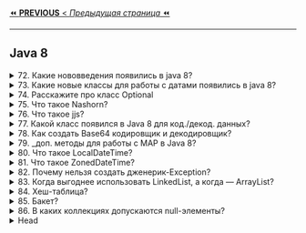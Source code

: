 [⏪ **PREVIOUS** < _Предыдущая страница_ ⏪](/ITM/ITM01_Core2/4_Core2_Stream_API.md)

---
## Java 8



<details>
        <summary>72. Какие нововведения появились в java 8?</summary>

## Какие нововведения появились в `java 8`?

**🚀 Фундаментальные изменения:**   
* 1️⃣ **Лямбда-выражения** → упрощают работу с анонимными функциями
* 2️⃣ **Ссылки на методы** (`::`) → удобная передача существующих методов
* 3️⃣ **Функциональные интерфейсы** → `Predicate`, `Consumer`, `Supplier`, `Function`
* 4️⃣ `default`-**методы в интерфейсах** → возможность добавлять реализацию

**🛠 Работа с данными и коллекциями:**
* 5️⃣ **Stream API** → удобная обработка коллекций в функциональном стиле
* 6️⃣ **Новый API для работы с датами** → `java.time` вместо `java.util.Date`

**🔧 Дополнительные улучшения:**
* 7️⃣ **Движок Nashorn** → выполнение JavaScript в Java
* 8️⃣ **База64-кодировщик/декодировщик** → Base64
* 9️⃣ **Новые методы** в `Map` → `putIfAbsent()`, `computeIfAbsent()`, `getOrDefault()`
* 🔟 **Metaspace вместо PermGen** → улучшенное управление памятью

Java 8 — **ключевой релиз**, заложивший основу для современного Java-разработки. 🚀

```text
***** из методички *****
1. Полноценная поддержка лямбда-вражений
2. Ссылки на методы ::
3. Функциональные интерфейсы 
4. default методы в интефейсах 
5. Потоки для работы с коллекциями
6. Новое api для работы с датами 
7. Nashorn движок JavaScript, разрабатываемый полностью на Java компанией Oracle.
8. Кодировщик/декодировщик.
9. Новые методы для Map - PutIfAbsent(), СomputeIfAbsent()\СomputeIfPresent(), Remove(), GetOrDefault(), Merge()
10. Metaspace пришла на замену PermGen
```
---
</details>



<details>
        <summary>73. Какие новые классы для работы с датами появились в java 8?</summary>

## Какие новые классы для работы с датами появились в `java 8`?

🕒 Новые классы для работы с датами (Java 8)

**📅 Дата и время без часового пояса:**
* `LocalDate` → только **дата** (год, месяц, день)
* `LocalTime` → только **время** (часы, минуты, секунды)
* `LocalDateTime` → **дата** + **время**

**🌍 Дата и время с часовым поясом:**
* `ZonedDateTime` → учитывает **часовой пояс**

**⏳ Интервалы времени:**
* `Period` → разница между **датами** (_год, месяц, день_)
* `Duration` → разница между **моментами времени** (_часы, минуты, секунды_)

🔹 Новый API (java.time) заменил устаревший java.util.Date и Calendar, сделав работу с датами удобной и безопасной. 🚀

```text
***** из методички *****
LocalDate , LocalTime, LocalDateTime, ZonedDateTime, Period, Duration
```
---
</details>



<details>
        <summary>74. Расскажите про класс Optional</summary>

## Расскажите про класс `Optional`

`Optional<T>` — **контейнер** для значений, который помогает избежать NullPointerException.   
Хранит **либо значение**, **либо пустое состояние** (_`null`-значение безопасно обрабатывается_).

**🛠 Основные методы:**   
* `of(T value)` → создаёт `Optional` с непустым значением
* `ofNullable(T value)` → создаёт `Optional`, допускающий `null`
* `empty()` → создаёт пустой `Optional`
* `isPresent()` → проверяет, есть ли значение
* `ifPresent(Consumer<T>)` → выполняет действие, если значение есть
* `orElse(T other)` → возвращает значение или замену, если `Optional` пуст
* `orElseGet(Supplier<T>)` → возвращает значение или выполняет логику замены
* `orElseThrow()` → выбрасывает исключение, если `Optional` пуст
* `map(Function<T, R>)` → преобразует значение, если оно есть
* `flatMap(Function<T, Optional<R>>)` → аналог map, но возвращает `Optional`

🔹 Использование `Optional` делает код более **безопасным и читаемым**. 🚀

```text
***** из методички *****
Optional - новый класс в пакете java.util, является контейнером (оберткой) для значений которая также может безопасно содержать null. Благодаря опциональным типам можно забыть про проверки на null и NullPointerException.
```
---
</details>



<details>
        <summary>75. Что такое Nashorn?</summary>

## Что такое `Nashorn`?

🔹 Nashorn (Java 8)
**Nashorn** — это **высокопроизводительный `JavaScript`-движок** в Java 8, заменивший `Rhino`.   
Обеспечивает **ускоренную** работу JS-кода, компилируя его **напрямую в байт-код JVM**.

🛠 Основные особенности:
* ✔ **Быстрее Rhino** (_в 2-10 раз за счёт динамического вызова, добавленного в Java 7_)
* ✔ Позволяет **интегрировать JavaScript** в **Java**
* ✔ Поддерживает выполнение `JS`-кода через `jjs` (_`JS`-интерпретатор_)
* ✔ Позволяет использовать `JS` в `Java`-приложениях **без внешних зависимостей**

🔹 **Важно**: **Удалён в Java 15** и заменён на **GraalVM**. 🚀

```text
***** из методички *****
В Java 8, Nashorn, представлен значительно улучшенный движок javascript для замены существующего Rhino. Nashorn обеспечивает в 2-10 раз лучшую производительность, так как он напрямую компилирует код в памяти и передает байт-код в JVM. Nashorn использует функцию динамического вызова, представленную в Java 7, для повышения производительности.
* Nashorn — немецкое слово (Носорог)
```
---
</details>



<details>
        <summary>76. Что такое jjs?</summary>

## Что такое jjs?

`jjs` — это **интерпретатор JavaScript**, встроенный в **JDK 8**.
Позволяет выполнять JS-код **напрямую из командной строки** с использованием движка **Nashorn**.

**🛠 Основные возможности:**
* ✔ Запуск **JavaScript-кода** в терминале
* ✔ Взаимодействие **JS** с **Java-классами**
* ✔ Выполнение **JS**-файлов (`jjs` `script.js`)

🔹 **Важно**: **Удалён** в **Java 15** вместе с **Nashorn**. 🚀

```text
***** из методички *****
Инструмент командной строки для выполнения JavaScript-кодов на консоли.
```
---
</details>



<details>
        <summary>77. Какой класс появился в Java 8 для код./декод. данных?</summary>

## Какой класс появился в `Java 8` для кодирования/декодирования данных?

В **Java 8** появился класс `Base64` (пакет `java.util`), 
который содержит **вложенные классы** для **кодирования** и **декодирования** данных:

* 🔹 **Base64.Encoder** — **кодирует** данные в Base64
* 🔹 **Base64.Decoder** — **декодирует** данные из Base64

**🛠 Основные методы:**
* ✔ `encode()` / `encodeToString()` — кодирование
* ✔ `decode()` — декодирование

**Варианты кодировки:**
* 🔹 **Basic** (`Base64.getEncoder()`) — стандартная
* 🔹 **URL** (`Base64.getUrlEncoder()`) — без + и /
* 🔹 **MIME** (`Base64.getMimeEncoder()`) — с переносами строк

```text
***** из методички *****
public static class Base64.Encoder /public static class Base64.Decoder
```
---
</details>



<details>
        <summary>78. Как создать Base64 кодировщик и декодировщик?</summary>

## Как создать Base64 кодировщик и декодировщик?

Класс `Base64` из `java.util` предоставляет методы для **кодирования** и **декодирования** данных в формате `Base64`.

1. **Кодирование** (_Encoding_)
```java
   String encoded = Base64.getEncoder().encodeToString("Hello, Java!".getBytes());
```
   📌 Метод `getEncoder()` возвращает `Base64.Encoder`, который **кодирует** данные в Base64-строку.

2. **Декодирование** (_Decoding_)
```java
   byte[] decodedBytes = Base64.getDecoder().decode(encoded);
   String decoded = new String(decodedBytes);
```
   📌 Метод `getDecoder()` возвращает `Base64.Decoder`, который **декодирует** Base64-строку обратно в байты.

**Дополнительные варианты:**   
* ✔ **URL-совместимая кодировка**: `Base64.getUrlEncoder()` / `Base64.getUrlDecoder()`
* ✔ **Потоковое кодирование**: `Base64.getMimeEncoder()` / `Base64.getMimeDecoder()`

💡 **Важно**: Base64 используется для **безопасного хранения данных** 
(_например, паролей, токенов, бинарных данных в строковом формате_).

```text
***** из методички *****
Используя метод getDecoder() класса Base64 
он возвращает декодировщик Base64.Decoder, 
который декодирует данные 
с помощью схемы кодирования base64.
```
---
</details>



<details>
        <summary>79. _доп. методы для работы с MAP в Java 8?</summary>

## Какие дополнительные методы для работы с ассоциативными массивами (`maps`) появились в `Java 8`?

В **Java 8** появилось несколько новых методов для удобной работы с `Map`.

1. **Добавление и обновление значений**
   * `putIfAbsent(K key, V value)` → **добавляет** только **если ключ отсутствует**.
   * `compute(K key, BiFunction<K, V, V> remappingFunction)` → **создаёт** или **обновляет** значение.
   * `computeIfPresent(K key, BiFunction<K, V, V> remappingFunction)` → **обновляет** только **если ключ существует**.
   * `computeIfAbsent(K key, Function<K, V> mappingFunction)` → **создаёт** только **если ключ отсутствует**.
   

2. Получение значений
   * `getOrDefault(K key, V defaultValue)` → возвращает **значение по ключу** или **значение по умолчанию**.
   

3. Итерация и обработка элементов
   * `forEach(BiConsumer<K, V> action)` → выполняет операцию **для каждого** элемента.
   

4. Объединение значений
   * `merge(K key, V value, BiFunction<V, V, V> remappingFunction)` → **объединяет** передаваемое и текущее значение.
   * `remove(K key, V value)` → **удаляет** только **если ключ и значение совпадают**.
   

   💡 **Важно**: Эти методы позволяют **уменьшить количество проверок** `containsKey()` 
   и сделать код более **читаемым и эффективным**.

```text
***** из методички *****
putIfAbsent() добавляет пару «ключ-значение», 
    только если ключ отсутствовал:
    map.putIfAbsent("a", "Aa");
    
forEach() принимает функцию, которая производит 
    операцию над каждым элементом:
    map.forEach((k, v) -> System.out.println(v));
    
compute() создаёт или обновляет текущее значение 
    на полученное в результате вычисления 
    (возможно использовать ключ и текущее значение):
    map.compute("a", (k, v) -> 
        String.valueOf(k).concat(v)); //["a", "aAa"]
        
computeIfPresent() если ключ существует, 
    обновляет текущее значение на полученное 
    в результате вычисления (возможно использовать 
    ключ и текущее значение):
    map.computeIfPresent("a", (k, v) -> k.concat(v));
    
computeIfAbsent() если ключ отсутствует, 
    создаёт его со значением, которое вычисляется 
    (возможно использовать ключ):
    map.computeIfAbsent("a", k -> "A".concat(k)); //["a","Aa"]
    
getOrDefault() в случае отсутствия ключа, 
    возвращает переданное значение по-умолчанию:
    map.getOrDefault("a", "not found");
    
merge() принимает ключ, значение и функцию, 
    которая объединяет передаваемое и текущее значения. 
    Если под заданным ключем значение отсутствует, 
    то записывает туда передаваемое значение.

map.remove(key, value) - Если такое 
    ключ-значение есть в map, то удаляем
```
---
</details>



<details>
        <summary>80. Что такое LocalDateTime?</summary>

## Что такое `LocalDateTime`?

`LocalDateTime` — это **локальная дата и время** без привязки к часовому поясу, часть `java.time` API (**_Java 8+_**).

**Ключевые особенности:**   
* ✔ Объединяет LocalDate (дату) и LocalTime (время).   
* ✔ Использует календарную систему ISO-8601.   
* ✔ Хранит время с точностью до наносекунды.   
* ✔ Предоставляет удобные методы для работы с датой и временем.   

**Примеры работы с** `LocalDateTime`
✅ Создание объекта:
```java
LocalDateTime now = LocalDateTime.now(); // Текущая дата и время
LocalDateTime specific = LocalDateTime.of(2024, 3, 12, 14, 30, 0); // 12 марта 2024, 14:30:00
```

✅ Операции с датой и временем:
```java
LocalDateTime updated = now.plusDays(3).minusHours(2); // +3 дня, -2 часа
boolean isFuture = updated.isAfter(now); // Проверка, находится ли дата в будущем
```

✅ Конвертация:
```java
int secondsOfDay = now.toLocalTime().toSecondOfDay(); // Количество секунд с начала дня
```

💡 **Важно**: Если нужно учитывать часовой пояс, используйте `ZonedDateTime` или `OffsetDateTime`.

```text
***** из методички *****
LocalDateTime объединяет вместе LocaleDate и LocalTime, 
содержит дату и время в календарной системе ISO-8601 
без привязки к часовому поясу. 

Время хранится с точностью до наносекунды. 
Содержит множество удобных методов, 
таких как plusMinutes, plusHours, 
isAfter, toSecondOfDay и т.д.
```
---
</details>



<details>
        <summary>81. Что такое ZonedDateTime?</summary>

## Что такое `ZonedDateTime`?

`ZonedDateTime` — это **дата и время с учетом часового пояса**, часть `java.time` API (_Java 8+_).

**Ключевые особенности:**
* ✔ Аналог Calendar, но более удобный и читаемый.
* ✔ Хранит дату, время и ZoneId (часовой пояс).
* ✔ Автоматически учитывает летнее время (DST) и временные сдвиги.
* ✔ В ZoneId доступно 599 зон.

**Примеры работы с** `ZonedDateTime`

✅ **Создание объекта**:
```java
ZonedDateTime now = ZonedDateTime.now(); // Текущая дата и время с учетом системы
ZonedDateTime nyTime = ZonedDateTime.now(ZoneId.of("America/New_York")); // Время в Нью-Йорке
```

✅ **Операции с датой и временем**:
```java
ZonedDateTime future = now.plusDays(5).minusHours(3); // +5 дней, -3 часа
boolean isPast = future.isBefore(now); // Проверка, находится ли дата в прошлом
```

✅ **Конвертация**:
```java
LocalDateTime local = now.toLocalDateTime(); // Убираем информацию о зоне
OffsetDateTime offsetTime = now.toOffsetDateTime(); // Преобразование в OffsetDateTime
```

**💡 Когда использовать?**   
Если важно учитывать **часовые пояса** и **сезонные изменения времени**, `ZonedDateTime` — лучший выбор.

```text
***** из методички *****
java.time.ZonedDateTime — аналог java.util.Calendar, 
класс с самым полным объемом информации о временном контексте 
в календарной системе ISO-8601. 

Включает объект ZoneId - временную зону(в ZoneId 599 зон), 
поэтому все операции с временными сдвигами 
этот класс проводит с её учётом.
```
---
</details>



<details>
        <summary>82. Почему нельзя создать дженерик-Exception?</summary>

## Почему нельзя создать дженерик-Exception?

Java **не позволяет** создавать обобщенные (_дженерик_) исключения, 
потому что их тип стирается (**_type erasure_**) на этапе **компиляции**.

**🔹 Причины запрета:**

**1️⃣ Проверка типов в `catch`**   

* В блоке `try-catch` исключения проверяются по их типу во время выполнения.
* Дженерик-исключение не могло бы сохранить информацию о своем типе, поэтому невозможно корректно обработать его в catch.

**2️⃣ Ограничения `Throwable`**   
* Дженерики работают только на уровне компиляции, но исключения обрабатываются во время выполнения.
* Компилятор не позволяет наследовать Throwable<T> или создавать Exception<T>.

**🔹 Попытка создать дженерик-Exception (_не скомпилируется_)**   
```java
class GenericException<T> extends Exception { // Ошибка компиляции 🚫
    private T data;

    public GenericException(T data) {
        this.data = data;
    }
}
```

**🔹 Как обойти запрет?**   
Можно передавать тип в конструктор без использования дженериков:
```java
class CustomException extends Exception {
    private final Object data;

    public CustomException(Object data) {
        this.data = data;
    }
    
    public Object getData() {
        return data;
    }
}
```

Но обработка данных внутри `catch` остается на ответственности программиста.

💡 **Вывод**:   
Дженерик-исключения запрещены, чтобы **гарантировать корректную работу механизма обработки исключений** в Java.

```text
***** из методички *****
В каждом блоке try catch проверяется тип исключения, 
так как разные типы исключений 
могут обрабатываться по-разному. 

Для дженерик-исключения определить конкретный тип 
было бы невозможно, а потому компилятор даже 
не даст его создать. 

Это правило относится к классу Throwable 
и его наследникам.
```
---
</details>



<details>
        <summary>83. Когда выгоднее использовать LinkedList, а когда — ArrayList?</summary>

## Когда выгоднее использовать `LinkedList`, а когда — `ArrayList`?

**✅ Используйте `ArrayList`, если:**
* Нужен **быстрый доступ по индексу** → `O(1)`.
* Преобладают **итерации по списку** → последовательное чтение данных быстрее.
* Часто **добавляются элементы в конец списка** → `O(1)` (_кроме случаев расширения массива_).

**✅ Используйте `LinkedList`, если:**
* Часто **добавляются/удаляются элементы в середине списка** → `O(1)`, так как не нужно сдвигать элементы.
* Нужно **часто добавлять/удалять элементы в начале списка** → в `ArrayList` это `O(n)`, а в `LinkedList` — `O(1)`.


**❌ Когда `LinkedList` хуже?**
* **Доступ по индексу медленный** (`O(n)`) → приходится идти по узлам списка.
* **Больше потребление памяти** → хранит дополнительные ссылки (`prev` и `next`).

**Вывод:**
**Если не требуется частое удаление/вставка в середину списка — `ArrayList` лучше.**
**Если важна быстрая вставка/удаление в любом месте списка — `LinkedList` подойдет.**

```text
***** из методички *****
Если добавлять и удалять элементы 
с произвольными индексами в списке нужно чаще, 
чем итерироваться по нему, 
то лучше LinkedList. 

В остальных случаях — ArrayList.                                                                                                                                                                                             При добавлении элементов в ArrayList (или их удалении) вызывается нативный метод System.arraycopy. В нём используются ассемблерные инструкции для копирования блоков памяти. Так что даже для больших массивов эти операции выполняются за приемлемое время.
```
---
</details>



<details>
        <summary>84. Хеш-таблица?</summary>

## Хеш-таблица?

**Хеш-таблица** — это структура данных, где элементы хранятся в **бакетах** (`buckets`), 
которые определяются на основе **хеш-функции**.

**🔹 Как работает?**   
1. Хеш-функция вычисляет **хеш-код** ключа.
2. Хеш-код определяет **индекс** бакета.
3. Если бакет уже содержит элемент с таким же хеш-кодом, 
применяется **разрешение коллизий** (_цепочки, открытая адресация и т. д._).
4. Доступ к элементу осуществляется за `O(1)` в среднем случае.

**🔹 Плюсы:**   
* ✅ Быстрый **доступ** к данным → `O(1)`.
* ✅ Эффективно при **больших** объемах данных.

**🔹 Минусы:**   
* ❌ Возможны **коллизии**, если разные ключи дают одинаковый хеш-код.
* ❌ **Не гарантирует порядок** элементов (_например, `HashMap`_).

**💡 Применение:**   
* Реализация `HashMap`, `HashSet`, `ConcurrentHashMap` в Java.
* Кэширование данных.
* Индексирование в базах данных.

```text
***** из методички *****
Структура данных, в которой все элементы помещаются в бакеты (buckets), соответствующие результату вычисления хеш-функции
```
---
</details>



<details>
        <summary>85. Бакет?</summary>

## Бакет?

🔹 **Бакет** — это контейнер (_группа_) элементов в **хеш-таблице**, 
у которых схожие или одинаковые значения хеш-функции.

**🔹 Как это работает?**
1. **Хеш-функция** вычисляет **хеш-код** для ключа.
2. Этот **хеш-код** указывает на **бакет** (_ячейку в массиве_).
3. Если в бакете уже есть элементы с таким же хеш-кодом (_коллизия_), 
используется разрешение коллизий (_например, список, дерево или другая структура_).

**🔹 Варианты хранения элементов в бакете:**
* Связный список (_`HashMap` до **Java 8**_).
* **Сбалансированное дерево** (`TreeMap-like` _структура_) 
(`HashMap` _в **Java 8+** при больших количествах элементов_).

**🔹 Важно:**
* Чем **меньше коллизий**, тем **быстрее поиск** (`O(1)`).
* Если **много элементов попадает в один бакет**, сложность может **вырасти** до `O(n)`.

💡 **Пример**: В `HashMap` бакет — это **ячейка массива**, хранящая список 
или дерево элементов с одинаковым хеш-кодом.

```text
***** из методички *****
 (от англ. bucket — «ведро, ящик, корзина») 
 называют набор элементов хеш‑таблицы, 
 значения хеш‑функции которых 
 близки между собой или одинаковы.
```
---
</details>



<details>
        <summary>86. В каких коллекциях допускаются null-элементы?</summary>

## В каких коллекциях допускаются `null`-элементы?

**✅ Можно добавлять `null` в:**   
`ArrayList`, `LinkedList`, `HashSet`, `LinkedHashSet`, `HashMap`, `LinkedHashMap`, `PriorityQueue`   

**❌ Нельзя добавлять `null` в:**   
* `TreeMap`, `TreeSet` → Используют сравнение элементов (`Comparator` / `Comparable`), а `null` **нельзя** сравнивать.   
* `ArrayDeque` → Использует `null` для обозначения **пустой** коллекции.   

**💡 Вывод:**   
Почти все коллекции допускают `null`, кроме тех, 
которые **зависят от сравнения** (`TreeSet`, `TreeMap`) или используют `null` как **маркер** (`ArrayDeque`).

```text
***** из методички *****
почти во всех, но нельзя добавлять null-значения 
в упорядоченные структуры, которые при добавлении 
нового элемента используют сравнение                                                                                                                                                                                                                                                   null-значения запрещены в TreeMap и TreeSet                                                                                                                                                                                  Недопустимы в ArrayDeque, так как методы этого класса (например, poll() — удаление элемента из начала очереди) используют null как признак пустоты коллекции.
```
---
</details>



<details>
        <summary>Head</summary>

```text
***** из методички *****
```
---
</details>

